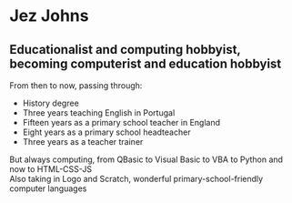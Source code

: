# Jez Johns
## Educationalist and computing hobbyist, becoming computerist and education hobbyist   
From then to now, passing through:    
  - History degree   
  - Three years teaching English in Portugal   
  - Fifteen years as a primary school teacher in England   
  - Eight years as a primary school headteacher   
  - Three years as a teacher trainer    

But always computing, from QBasic to Visual Basic to VBA to Python and now to HTML-CSS-JS   
Also taking in Logo and Scratch, wonderful primary-school-friendly computer languages   

<!--
**jezinho22/jezinho22** is a ✨ _special_ ✨ repository because its `README.md` (this file) appears on your GitHub profile.

Here are some ideas to get you started:

- 🔭 I’m currently working on ...
- 🌱 I’m currently learning ...
- 👯 I’m looking to collaborate on ...
- 🤔 I’m looking for help with ...
- 💬 Ask me about ...
- 📫 How to reach me: ...
- 😄 Pronouns: ...
- ⚡ Fun fact: ...
-->
